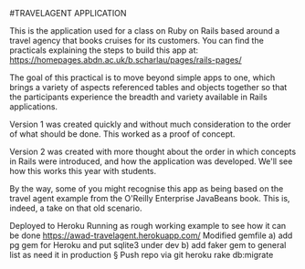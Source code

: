#TRAVELAGENT APPLICATION

This is the application used for a class on Ruby on Rails based around a travel agency that books cruises for its customers. You can find the practicals explaining the steps to build this app at: https://homepages.abdn.ac.uk/b.scharlau/pages/rails-pages/ 

The goal of this practical is to move beyond simple apps to one, which brings a variety of aspects referenced tables and objects together so that the participants experience the breadth and variety available in Rails applications.

Version 1 was created quickly and without much consideration to the order of what should be done. This worked as a proof of concept.

Version 2 was created with more thought about the order in which concepts in Rails were introduced, and how the application was developed. We'll see how this works this year with students.

By the way, some of you might recognise this app as being based on the travel agent example from the O'Reilly Enterprise JavaBeans book. This is, indeed, a take on that old scenario.

Deployed to Heroku
Running as rough working example to see how it can be done
https://awad-travelagent.herokuapp.com/ 
Modified gemfile
a) add pg gem for Heroku and put sqlite3 under dev
b) add faker gem to general list as need it in production §
Push repo via git
heroku rake db:migrate


